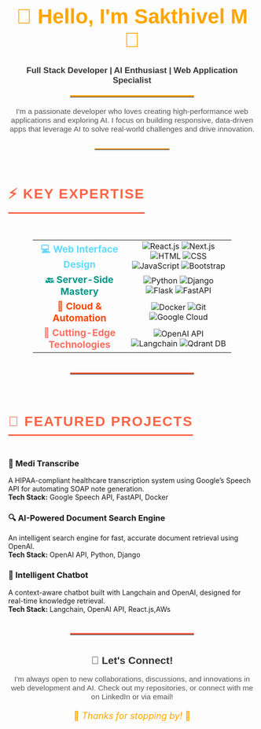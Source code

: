 <h1 align="center" style="font-family: Arial, sans-serif; font-size: 3em; color: #FFA500;">👋 Hello, I'm <span style="color:#FFA500; font-weight: bold;">Sakthivel M</span> 🚀</h1>

<p align="center" style="font-family: Arial, sans-serif; font-size: 1.2em; color: #333;">
  <strong>Full Stack Developer | AI Enthusiast | Web Application Specialist</strong>
</p>

<hr style="border-top: 3px solid #FFA500; width: 50%; margin: 20px auto;"/>

<p style="font-family: Arial, sans-serif; font-size: 1.1em; color: #555; text-align: center;">
  I'm a passionate developer who loves creating high-performance web applications and exploring AI. I focus on building responsive, data-driven apps that leverage AI to solve real-world challenges and drive innovation.
</p>

<hr style="border-top: 2px solid #FFA500; width: 30%; margin: 30px auto;"/>

<h2 style="text-align: center; font-family: 'Arial', sans-serif; font-size: 2em; color: #FF6347; text-transform: uppercase; letter-spacing: 2px; border-bottom: 3px solid #FF6347; display: inline-block; padding-bottom: 10px;">⚡ Key Expertise</h2>

<table style="width: 80%; margin: 30px auto; text-align: center; border-collapse: collapse;">
  <tr>
    <td><strong style="font-size: 1.2em; color: #61DAFB;">💻 Web Interface Design</strong></td>
    <td>
      <img src="https://img.shields.io/badge/React.js-61DAFB?style=flat&logo=react&logoColor=white" alt="React.js" />
      <img src="https://img.shields.io/badge/Next.js-000000?style=flat&logo=next.js&logoColor=white" alt="Next.js" />
      <img src="https://img.shields.io/badge/HTML-E34F26?style=flat&logo=html5&logoColor=white" alt="HTML" />
      <img src="https://img.shields.io/badge/CSS-1572B6?style=flat&logo=css3&logoColor=white" alt="CSS" />
      <img src="https://img.shields.io/badge/JavaScript-F7DF1E?style=flat&logo=javascript&logoColor=black" alt="JavaScript" />
      <img src="https://img.shields.io/badge/Bootstrap-7952B3?style=flat&logo=bootstrap&logoColor=white" alt="Bootstrap" />
    </td>
  </tr>
  <tr>
    <td><strong style="font-size: 1.2em; color: #009688;">🔙 Server-Side Mastery</strong></td>
    <td>
      <img src="https://img.shields.io/badge/Python-3776AB?style=flat&logo=python&logoColor=white" alt="Python" />
      <img src="https://img.shields.io/badge/Django-092E20?style=flat&logo=django&logoColor=white" alt="Django" />
      <img src="https://img.shields.io/badge/Flask-000000?style=flat&logo=flask&logoColor=white" alt="Flask" />
      <img src="https://img.shields.io/badge/FastAPI-009688?style=flat&logo=fastapi&logoColor=white" alt="FastAPI" />
    </td>
  </tr>
  <tr>
    <td><strong style="font-size: 1.2em; color: #FF4500;">🚀 Cloud & Automation</strong></td>
    <td>
      <img src="https://img.shields.io/badge/Docker-2496ED?style=flat&logo=docker&logoColor=white" alt="Docker" />
      <img src="https://img.shields.io/badge/Git-F05032?style=flat&logo=git&logoColor=white" alt="Git" />
      <img src="https://img.shields.io/badge/Google_Cloud-4285F4?style=flat&logo=google-cloud&logoColor=white" alt="Google Cloud" />
    </td>
  </tr>
  <tr>
    <td><strong style="font-size: 1.2em; color: #FF6F61;">🔮 Cutting-Edge Technologies</strong></td>
    <td>
      <img src="https://img.shields.io/badge/OpenAI_API-412991?style=flat&logo=openai&logoColor=white" alt="OpenAI API" />
      <img src="https://img.shields.io/badge/Langchain-FF6F61?style=flat&logo=langchain&logoColor=white" alt="Langchain" />
      <img src="https://img.shields.io/badge/Qdrant_DB-FF4500?style=flat&logo=qdrant&logoColor=white" alt="Qdrant DB" />
    </td>
  </tr>
</table>

<hr style="border-top: 3px solid #FF6347; width: 50%; margin: 40px auto;"/>

<h2 style="text-align: center; font-family: 'Arial', sans-serif; font-size: 2em; color: #FF6347; text-transform: uppercase; letter-spacing: 2px; border-bottom: 3px solid #FF6347; display: inline-block; padding-bottom: 10px;">🚀 Featured Projects</h2>

### 📜 Medi Transcribe
A HIPAA-compliant healthcare transcription system using Google’s Speech API for automating SOAP note generation.  
**Tech Stack:** Google Speech API, FastAPI, Docker

### 🔍 AI-Powered Document Search Engine
An intelligent search engine for fast, accurate document retrieval using OpenAI.  
**Tech Stack:** OpenAI API, Python, Django

### 💬 Intelligent Chatbot
A context-aware chatbot built with Langchain and OpenAI, designed for real-time knowledge retrieval.  
**Tech Stack:** Langchain, OpenAI API, React.js,AWs

<hr style="border-top: 3px solid #FF6347; width: 50%; margin: 40px auto;"/>

<h2 style="text-align: center; font-family: 'Arial', sans-serif; font-size: 1.5em; color: #333;">🤝 Let's Connect!</h2>
<p style="text-align: center; font-family: Arial, sans-serif; font-size: 1.1em; color: #555;">
  I'm always open to new collaborations, discussions, and innovations in web development and AI. Check out my repositories, or connect with me on LinkedIn or via email!
</p>

<p align="center" style="font-size: 1.3em; color: #FFA500;">🌟 <i>Thanks for stopping by!</i> 🌟</p>
